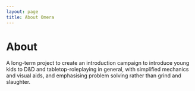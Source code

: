 ```yaml
---
layout: page
title: About Omera
---
```


# About

A long-term project to create an introduction campaign to introduce young kids to D&D and tabletop-roleplaying in general, with simplified mechanics and visual aids, and emphasising problem solving rather than grind and slaughter.
